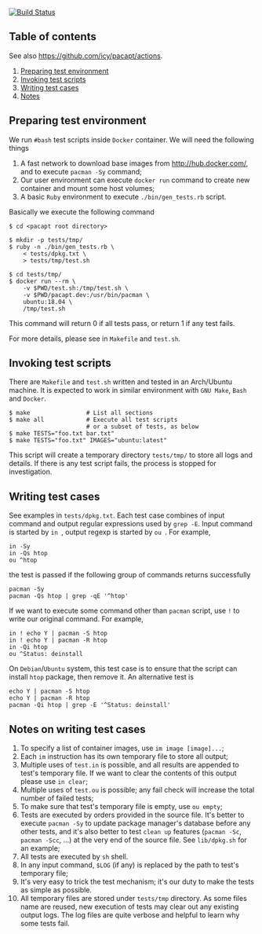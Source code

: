 [![Build Status](https://github.com/icy/pacapt/actions/workflows/ci.yaml/badge.svg)](https://github.com/icy/pacapt/actions)

## Table of contents

See also https://github.com/icy/pacapt/actions.

1. [Preparing test environment](#preparing-test-environment)
1. [Invoking test scripts](#invoking-test-scripts)
1. [Writing test cases](#writing-test-cases)
1. [Notes](#notes-on-writing-test-cases)

## Preparing test environment

We run `#bash` test scripts inside `Docker` container. We will need
the following things

1. A fast network to download base images from http://hub.docker.com/,
   and to execute `pacman -Sy` command;
1. Our user environment can execute `docker run` command to create
   new container and mount some host volumes;
1. A basic `Ruby` environment to execute `./bin/gen_tests.rb` script.

Basically we execute the following command

    $ cd <pacapt root directory>

    $ mkdir -p tests/tmp/
    $ ruby -n ./bin/gen_tests.rb \
        < tests/dpkg.txt \
        > tests/tmp/test.sh

    $ cd tests/tmp/
    $ docker run --rm \
        -v $PWD/test.sh:/tmp/test.sh \
        -v $PWD/pacapt.dev:/usr/bin/pacman \
        ubuntu:18.04 \
        /tmp/test.sh

This command will return 0 if all tests pass, or return 1 if any test fails.

For more details, please see in `Makefile` and `test.sh`.

## Invoking test scripts

There are `Makefile` and `test.sh` written and tested in an Arch/Ubuntu
machine. It is expected to work in similar environment with `GNU Make`,
`Bash` and `Docker`.

    $ make                # List all sections
    $ make all            # Execute all test scripts
                          # or a subset of tests, as below
    $ make TESTS="foo.txt bar.txt"
    $ make TESTS="foo.txt" IMAGES="ubuntu:latest"

This script will create a temporary directory `tests/tmp/` to store
all logs and details. If there is any test script fails, the process
is stopped for investigation.

## Writing test cases

See examples in `tests/dpkg.txt`. Each test case combines of input command
and output regular expressions used by `grep -E`. Input command is started
by `in `, output regexp is started by `ou `. For example,

    in -Sy
    in -Qs htop
    ou ^htop

the test is passed if the following group of commands returns successfully

    pacman -Sy
    pacman -Qs htop | grep -qE '^htop'

If we want to execute some command other than `pacman` script, use `!`
to write our original command. For example,

    in ! echo Y | pacman -S htop
    in ! echo Y | pacman -R htop
    in -Qi htop
    ou ^Status: deinstall

On `Debian`/`Ubuntu` system, this test case is to ensure that the script
can install `htop` package, then remove it. An alternative test is

    echo Y | pacman -S htop
    echo Y | pacman -R htop
    pacman -Qi htop | grep -E '^Status: deinstall'

## Notes on writing test cases

1. To specify a list of container images, use `im image [image]...`;
1. Each `im` instruction has its own temporary file to store all output;
1. Multiple uses of `test.in` is possible, and all results are appended
   to test's temporary file. If we want to clear the contents of this output
   please use `in clear`;
1. Multiple uses of `test.ou` is possible; any fail check will increase
   the total number of failed tests;
1. To make sure that test's temporary file is empty, use `ou empty`;
1. Tests are executed by orders provided in the source file. It's better
   to execute `pacman -Sy` to update package manager's database before
   any other tests, and it's also better to test `clean up` features
   (`pacman -Sc`, `pacman -Scc`, ...) at the very end of the source file.
   See `lib/dpkg.sh` for an example;
1. All tests are executed by `sh` shell.
1. In any input command, `$LOG` (if any) is replaced by the path to
   test's temporary file;
1. It's very easy to trick the test mechanism; it's our duty to make
   the tests as simple as possible.
1. All temporary files are stored under `tests/tmp` directory. As some files
   name are reused, new execution of tests may clear out any existing output logs.
   The log files are quite verbose and helpful to learn why some tests fail.
